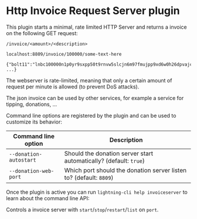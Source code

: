  # Http Invoice Request Server plugin


This plugin starts a minimal, rate limited HTTP Server and returns a invoice on the following GET request:

```
/invoice/<amount>/<description>

localhost:8809/invoice/100000/some-text-here

{"bolt11":"lnbc100000n1p0yr9sxpp50t9rnvw5slcjn6m97fmujpp9xd6w0h26dpvajcv8xwhu42xk5vlqdq8vej8xcgxqyj...","expires_at":1581961350,"payment_hash":"7aca39b1d487f129eb65f277c904253374e7dd5a6859d9618733afcaa8d6a33e", ...}
```

The webserver is rate-limited, meaning that only a certain amount of request per minute is allowed (to prevent DoS attacks).

The json invoice can be used by other services, for example a service for tipping, donations, ...


Command line options are registered by the plugin and can be used to customize its behavior:

| Command line option    | Description                                                         |
|------------------------|---------------------------------------------------------------------|
| `--donation-autostart` | Should the donation server start automatically? (default: `true`)   |
| `--donation-web-port`  | Which port should the donation server listen to? (default: `8809`) |


Once the plugin is active you can run `lightning-cli help invoiceserver` to
learn about the command line API:

Controls a invoice server with `start`/`stop`/`restart`/`list` on `port`.




